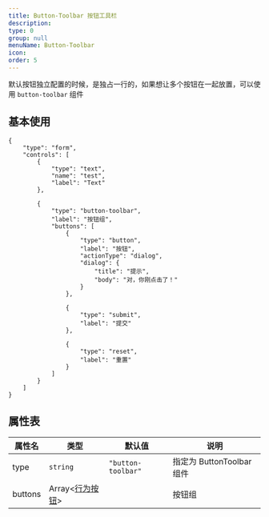 ```yaml
---
title: Button-Toolbar 按钮工具栏
description: 
type: 0
group: null
menuName: Button-Toolbar
icon: 
order: 5
---
```

默认按钮独立配置的时候，是独占一行的，如果想让多个按钮在一起放置，可以使用 `button-toolbar` 组件

## 基本使用

```schema:height="400" scope="body"
{
    "type": "form",
    "controls": [
        {
            "type": "text",
            "name": "test",
            "label": "Text"
        },

        {
            "type": "button-toolbar",
            "label": "按钮组",
            "buttons": [
                {
                    "type": "button",
                    "label": "按钮",
                    "actionType": "dialog",
                    "dialog": {
                        "title": "提示",
                        "body": "对，你刚点击了！"
                    }
                },

                {
                    "type": "submit",
                    "label": "提交"
                },

                {
                    "type": "reset",
                    "label": "重置"
                }
            ]
        }
    ]
}
```

## 属性表

| 属性名  | 类型                               | 默认值             | 说明                      |
| ------- | ---------------------------------- | ------------------ | ------------------------- |
| type    | `string`                           | `"button-toolbar"` | 指定为 ButtonToolbar 组件 |
| buttons | Array<[行为按钮](./action-button)> |                    | 按钮组                  |





